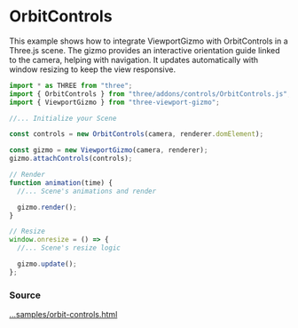 # OrbitControls

<IframeContainer url="orbit-controls.html" />

This example shows how to integrate ViewportGizmo with OrbitControls in a Three.js scene. The gizmo provides an interactive orientation guide linked to the camera, helping with navigation. It updates automatically with window resizing to keep the view responsive.

```js {9,10,16,23}
import * as THREE from "three";
import { OrbitControls } from "three/addons/controls/OrbitControls.js";
import { ViewportGizmo } from "three-viewport-gizmo";

//... Initialize your Scene

const controls = new OrbitControls(camera, renderer.domElement);

const gizmo = new ViewportGizmo(camera, renderer);
gizmo.attachControls(controls);

// Render
function animation(time) {
  //... Scene's animations and render

  gizmo.render();
}

// Resize
window.onresize = () => {
  //... Scene's resize logic

  gizmo.update();
};
```

### Source

[...samples/orbit-controls.html](https://https://github.com/Fennec-hub/three-viewport-gizmo/blob/main/docs/public/samples/orbit-controls.html)
